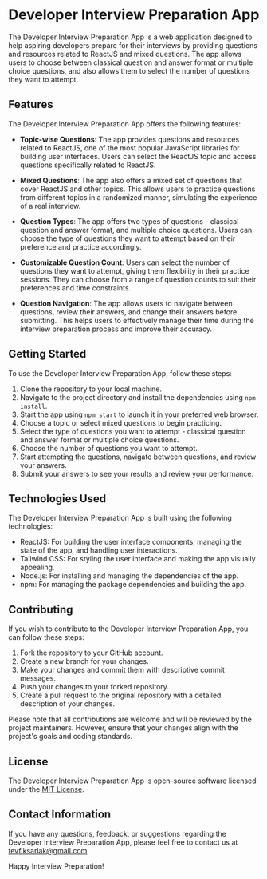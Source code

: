 # Developer Interview Preparation App

The Developer Interview Preparation App is a web application designed to help aspiring developers prepare for their interviews by providing questions and resources related to ReactJS and mixed questions. The app allows users to choose between classical question and answer format or multiple choice questions, and also allows them to select the number of questions they want to attempt.

## Features

The Developer Interview Preparation App offers the following features:

- **Topic-wise Questions**: The app provides questions and resources related to ReactJS, one of the most popular JavaScript libraries for building user interfaces. Users can select the ReactJS topic and access questions specifically related to ReactJS.

- **Mixed Questions**: The app also offers a mixed set of questions that cover ReactJS and other topics. This allows users to practice questions from different topics in a randomized manner, simulating the experience of a real interview.

- **Question Types**: The app offers two types of questions - classical question and answer format, and multiple choice questions. Users can choose the type of questions they want to attempt based on their preference and practice accordingly.

- **Customizable Question Count**: Users can select the number of questions they want to attempt, giving them flexibility in their practice sessions. They can choose from a range of question counts to suit their preferences and time constraints.

- **Question Navigation**: The app allows users to navigate between questions, review their answers, and change their answers before submitting. This helps users to effectively manage their time during the interview preparation process and improve their accuracy.

## Getting Started

To use the Developer Interview Preparation App, follow these steps:

1. Clone the repository to your local machine.
2. Navigate to the project directory and install the dependencies using `npm install`.
3. Start the app using `npm start` to launch it in your preferred web browser.
4. Choose a topic or select mixed questions to begin practicing.
5. Select the type of questions you want to attempt - classical question and answer format or multiple choice questions.
6. Choose the number of questions you want to attempt.
7. Start attempting the questions, navigate between questions, and review your answers.
8. Submit your answers to see your results and review your performance.

## Technologies Used

The Developer Interview Preparation App is built using the following technologies:

- ReactJS: For building the user interface components, managing the state of the app, and handling user interactions.
- Tailwind CSS: For styling the user interface and making the app visually appealing.
- Node.js: For installing and managing the dependencies of the app.
- npm: For managing the package dependencies and building the app.

## Contributing

If you wish to contribute to the Developer Interview Preparation App, you can follow these steps:

1. Fork the repository to your GitHub account.
2. Create a new branch for your changes.
3. Make your changes and commit them with descriptive commit messages.
4. Push your changes to your forked repository.
5. Create a pull request to the original repository with a detailed description of your changes.

Please note that all contributions are welcome and will be reviewed by the project maintainers. However, ensure that your changes align with the project's goals and coding standards.

## License

The Developer Interview Preparation App is open-source software licensed under the [MIT License](LICENSE).

## Contact Information

If you have any questions, feedback, or suggestions regarding the Developer Interview Preparation App, please feel free to contact us at [tevfiksarlak@gmail.com](mailto:tevfiksarlak@gmail.com).

Happy Interview Preparation!
